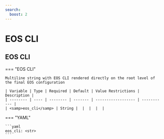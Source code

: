 ```yaml
---
search:
  boost: 2
---
```


# EOS CLI
## EOS CLI

=== "EOS CLI"

    Multiline string with EOS CLI rendered directly on the root level of the final EOS configuration

    | Variable | Type | Required | Default | Value Restrictions | Description |
    | -------- | ---- | -------- | ------- | ------------------ | ----------- |
    | <samp>eos_cli</samp> | String |  |  |  |  |

=== "YAML"

    ```yaml
    eos_cli: <str>
    ```
